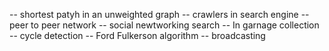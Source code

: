 -- shortest patyh in an unweighted graph
-- crawlers in search engine
-- peer to peer network
-- social newtworking search
-- In garnage collection
-- cycle detection
-- Ford Fulkerson algorithm
-- broadcasting